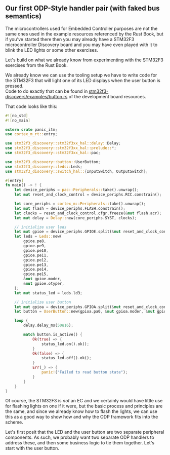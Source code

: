 ## Our first ODP-Style handler pair (with faked bus semantics)

The microcontrollers used for Embedded Controller purposes are not the same ones used
in the example resources referenced by the Rust Book, but if you've started there then
you may already have a STM32F3 microcontroller Discovery board and you may have even played with it to blink the LED lights or some other exercises.

Let's build on what we already know from experimenting with the STM32F3 exercises from the Rust Book.

We already know we can use the tooling setup we have to write code for the STM32F3 that will light one of its LED displays when the user button is pressed.  
Code to do exactly that can be found in [stm32f3-discovers/examples/button.rs](stm32f3-discovers/examples/button.rs) of the development board resources.

That code looks like this:

```rust
#![no_std]
#![no_main]

extern crate panic_itm;
use cortex_m_rt::entry;

use stm32f3_discovery::stm32f3xx_hal::delay::Delay;
use stm32f3_discovery::stm32f3xx_hal::prelude::*;
use stm32f3_discovery::stm32f3xx_hal::pac;

use stm32f3_discovery::button::UserButton;
use stm32f3_discovery::leds::Leds;
use stm32f3_discovery::switch_hal::{InputSwitch, OutputSwitch};

#[entry]
fn main() -> ! {
    let device_periphs = pac::Peripherals::take().unwrap();
    let mut reset_and_clock_control = device_periphs.RCC.constrain();

    let core_periphs = cortex_m::Peripherals::take().unwrap();
    let mut flash = device_periphs.FLASH.constrain();
    let clocks = reset_and_clock_control.cfgr.freeze(&mut flash.acr);
    let mut delay = Delay::new(core_periphs.SYST, clocks);

    // initialize user leds
    let mut gpioe = device_periphs.GPIOE.split(&mut reset_and_clock_control.ahb);
    let leds = Leds::new(
        gpioe.pe8,
        gpioe.pe9,
        gpioe.pe10,
        gpioe.pe11,
        gpioe.pe12,
        gpioe.pe13,
        gpioe.pe14,
        gpioe.pe15,
        &mut gpioe.moder,
        &mut gpioe.otyper,
    );
    let mut status_led = leds.ld3;

    // initialize user button
    let mut gpioa = device_periphs.GPIOA.split(&mut reset_and_clock_control.ahb);
    let button = UserButton::new(gpioa.pa0, &mut gpioa.moder, &mut gpioa.pupdr);

    loop {
        delay.delay_ms(50u16);

        match button.is_active() {
            Ok(true) => {
                status_led.on().ok();
            }
            Ok(false) => {
                status_led.off().ok();
            }
            Err(_) => {
                panic!("Failed to read button state");
            }
        }
    }
}
```

Of course, the STM32F3 is _not_ an EC and we certainly would have little use for flashing lights on one if it were, but the basic process and principles are the same, and since we already know how to flash the lights, we can use this as a good way to show how and why the ODP framework fits into the scheme.

Let's first posit that the LED and the user button are two separate peripheral components.  As such, we probably want two separate ODP handlers to address these, and then some business logic to tie them together.  Let's start with the user button.




